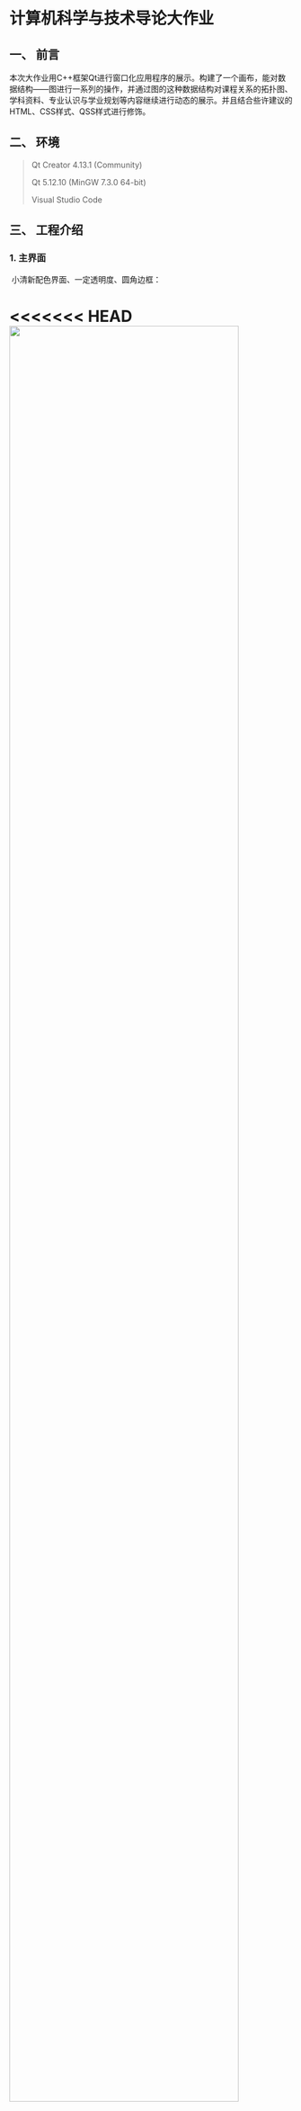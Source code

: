 # 计算机科学与技术导论大作业

## 一、 前言

​		本次大作业用C++框架Qt进行窗口化应用程序的展示。构建了一个画布，能对数据结构——图进行一系列的操作，并通过图的这种数据结构对课程关系的拓扑图、学科资料、专业认识与学业规划等内容继续进行动态的展示。并且结合些许建议的HTML、CSS样式、QSS样式进行修饰。

## 二、 环境

> Qt Creator 4.13.1 (Community)
>
> Qt 5.12.10 (MinGW 7.3.0 64-bit)
>
> Visual Studio Code

## 三、 工程介绍

### 1. 主界面

​		小清新配色界面、一定透明度、圆角边框：

<<<<<<< HEAD
<img  src="/7.png" width="90%">
=======
<img  src="7.png" width="90%">
>>>>>>> 4cddcb3b30f9d1bb9d7096d9112b0f3c747de79b

### 2. 进入动画

​		进入应用程序后，会有动画自动绘制“HELLO WORLD”字样的图：

<<<<<<< HEAD
<img src="/8.png" width="90%">
=======
<img src="8.png" width="90%">
>>>>>>> 4cddcb3b30f9d1bb9d7096d9112b0f3c747de79b

### 3. 数据结构之图的操作

- 创建结点

  - 双击画布创建结点

- 删除结点

  - 右键单击删除结点

- 创建边

  - 左键双击几点开始扩展边，点击终点结点创建边

- 删除边

  - 删除结点后自动删除对应边

- 展示结点内容

  -  方式一：左键单击结点选中，右侧显示结点名称与内容：

<<<<<<< HEAD
    <img src="/2.png" width="40%">

  -  方式二：鼠标悬浮在结点上，显示结点信息浮框:

    <img src="/3.png" width="40%">
=======
    <img src="2.png" width="40%">

  -  方式二：鼠标悬浮在结点上，显示结点信息浮框:

    <img src="3.png" width="40%">
>>>>>>> 4cddcb3b30f9d1bb9d7096d9112b0f3c747de79b

### 4. 课程拓扑关系图展示



​		以动画的方式展示了拓扑图的绘制过程，并且每一拓扑图都有对应的课程详细介绍：

<<<<<<< HEAD
<img src="/4.png" width="70%">
=======
<img src="4.png" width="70%">
>>>>>>> 4cddcb3b30f9d1bb9d7096d9112b0f3c747de79b

### 5. 其他内容展示

​		同样以动画的方式创建其他内容展示的图：

<<<<<<< HEAD
<img src="/5.png" width="60%">

​	点击对应结点，可以展示对应具体内容

<img src="/6.png" width="50%">
=======
<img src="5.png" width="60%">

​	点击对应结点，可以展示对应具体内容

<img src="6.png" width="50%">
>>>>>>> 4cddcb3b30f9d1bb9d7096d9112b0f3c747de79b

### 6. 其他细节

#### （1） 鼠标悬浮退出动画

#### （2） 光标形状变化

#### （3） 画布拖拽

#### （4） 结点拖拽

#### （5） 阴影效果
